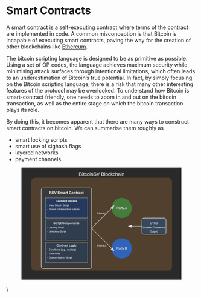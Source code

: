 # Smart Contracts

A smart contract is a self-executing contract where terms of the contract are implemented in code. A common misconception is that Bitcoin is incapable of executing smart contracts, paving the way for the creation of other blockchains like [Ethereum](https://ethereum.org/).

The bitcoin scripting language is designed to be as primitive as possible. Using a set of OP codes, the language achieves maximum security while minimising attack surfaces through intentional limitations, which often leads to an underestimation of Bitcoin’s true potential. In fact, by simply focusing on the Bitcoin scripting language, there is a risk that many other interesting features of the protocol may be overlooked. To understand how Bitcoin is smart-contract friendly, one needs to zoom in and out on the bitcoin transaction, as well as the entire stage on which the bitcoin transaction plays its role.

By doing this, it becomes apparent that there are many ways to construct smart contracts on bitcoin. We can summarise them roughly as

* smart locking scripts
* smart use of sighash flags
* layered networks
* payment channels.



<figure><img src="../../.gitbook/assets/image (7).png" alt=""><figcaption></figcaption></figure>

\
